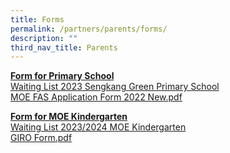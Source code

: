 ```yaml
---
title: Forms
permalink: /partners/parents/forms/
description: ""
third_nav_title: Parents
---
```

<p><strong><u>Form for Primary School</u></strong><br><a href="https://go.gov.sg/skgpswaitinglist2023" target="_blank" rel="noopener">Waiting List 2023 Sengkang Green Primary School</a><br><a href="/files/MOE%20FAS%20Application%20Form%202022%20New.pdf" target="_blank" rel="noopener">MOE FAS Application Form 2022 New.pdf</a></p>

<p><strong><u>Form for MOE Kindergarten<br></u></strong><a href="https://www.form.gov.sg/63e32fc713cac10012e7edcf" target="_blank" rel="noopener">Waiting List 2023/2024 MOE Kindergarten</a><br><a href="/files/GIRO%20Form.pdf">GIRO Form.pdf</a>&nbsp;</p>